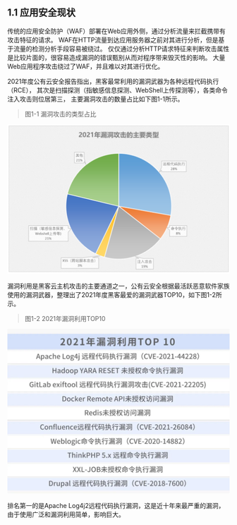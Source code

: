 ## 1.1 应用安全现状

传统的应用安全防护（WAF）部署在Web应用外侧，通过分析流量来拦截携带有攻击特征的请求。
WAF在HTTP流量到达应用服务器之前对其进行分析，但是基于流量的检测分析手段容易被绕过。
仅仅通过分析HTTP请求特征来判断攻击属性是比较片面的，很容易造成漏洞的错误甄别从而对程序带来毁灭性的影响。
大量Web应用程序攻击绕过了WAF，并且难以对其进行优化。

2021年度公有云安全报告指出，黑客最常利用的漏洞武器为各种远程代码执行（RCE），
其次是扫描探测（指敏感信息探测、WebShell上传探测等），各类命令注入攻击则位居第三，
主要漏洞攻击的数量占比如下图1-1所示。

> 图1-1 漏洞攻击的类型占比

![图1-1 漏洞攻击的类型占比](../../.vuepress/public/images/book/preface/1-1.png)

漏洞利用是黑客云主机攻击的主要通道之一，公有云安全根据最活跃恶意软件家族使用的漏洞武器，整理出了2021年度黑客最爱的漏洞武器TOP10，如下图1-2所示。

> 图1-2 2021年漏洞利用TOP10

![图1-2 2020年被利用次数最多的前20个漏洞](../../.vuepress/public/images/book/preface/1-2.png)

排名第一的是Apache Log4j2远程代码执行漏洞，这是近十年来最严重的漏洞，由于使用广泛和漏洞利用简单，影响巨大。


